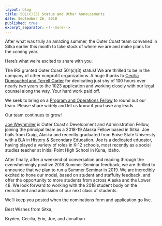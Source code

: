 ```yaml
---
layout: blog
title: 501(c)(3) Status and Other Annoucements
date: September 26, 2018
published: true
excerpt_separator: <!--more-->
---
```

After what was truly an amazing summer, the Outer Coast team convened in Sitka earlier this month to take stock of where we are and make plans for the coming year. 

<!--more-->

Here’s what we’re excited to share with you:

The IRS granted Outer Coast 501(c)(3) status! We are thrilled to be in the company of other nonprofit organizations. A huge thanks to [Cecilia Dumouchel and Terrell Carter](http://outercoast.org/team.html) for dedicating just shy of 100 hours over nearly two years to the 1023 application and working closely with our legal counsel along the way. Your hard work paid off.

We seek to bring on a [Program and Operations Fellow](https://docs.google.com/document/d/1ij0u3bLkEfIcbJjO3EPoK1PyEGbKLrPSY9mD-T1fzew/edit) to round out our team. Please share widely and let us know if you have any leads

Our team continues to grow! 

[Joe Weyhmiller](http://outercoast.org/team.html) is Outer Coast’s Development and Administration Fellow, joining the principal team as a 2018-19 Alaska Fellow based in Sitka. Joe hails from Craig, Alaska and recently graduated from Boise State University with a B.A in History & Secondary Education. Joe is a dedicated educator, having played a variety of roles in K-12 schools, most recently as a social studies teacher at Initial Point High School in Kuna, Idaho.

After finally, after a weekend of conversation and reading through the overwhelmingly positive 2018 Summer Seminar feedback, we are thrilled to announce that we plan to run a Summer Seminar in 2019. We are incredibly excited to hone our model, based on student and staffulty feedback, and offer the opportunity to more students from across Alaska and the Lower 48. We look forward to working with the 2018 student body on the recruitment and admission of our next class of students. 

We’ll keep you posted when the nominations form and application go live.

Best Wishes from Sitka,

Bryden, Cecilia, Erin, Joe, and Jonathan
